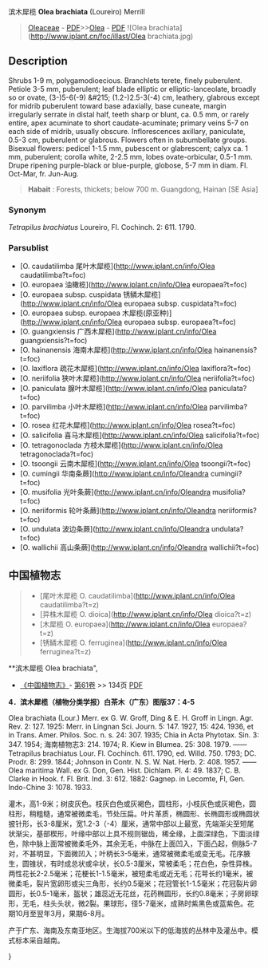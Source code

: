 滨木犀榄 **Olea brachiata** (Loureiro) Merrill

> [Oleaceae](http://www.iplant.cn/info/Oleaceae?t=foc) - [PDF](http://www.iplant.cn/foc/pdf/Oleaceae.pdf)>>[Olea](http://www.iplant.cn/info/Olea?t=foc) - [PDF](http://www.iplant.cn/foc/pdf/Olea.pdf)
![Olea brachiata](http://www.iplant.cn/foc/illast/Olea brachiata.jpg)

## Description

Shrubs 1-9 m, polygamodioecious. Branchlets terete, finely puberulent. Petiole 3-5 mm, puberulent; leaf blade elliptic or elliptic-lanceolate, broadly so or ovate, (3-)5-6(-9) &amp;#215; (1.2-)2.5-3(-4) cm, leathery, glabrous except for midrib puberulent toward base adaxially, base cuneate, margin irregularly serrate in distal half, teeth sharp or blunt, ca. 0.5 mm, or rarely entire, apex acuminate to short caudate-acuminate; primary veins 5-7 on each side of midrib, usually obscure. Inflorescences axillary, paniculate, 0.5-3 cm, puberulent or glabrous. Flowers often in subumbellate groups. Bisexual flowers: pedicel 1-1.5 mm, pubescent or glabrescent; calyx ca. 1 mm, puberulent; corolla white, 2-2.5 mm, lobes ovate-orbicular, 0.5-1 mm. Drupe ripening purple-black or blue-purple, globose, 5-7 mm in diam. Fl. Oct-Mar, fr. Jun-Aug.


> **Habait** : 
> Forests, thickets; below 700 m. Guangdong, Hainan [SE Asia]

### Synonym
*Tetrapilus brachiatus* Loureiro, Fl. Cochinch. 2: 611. 1790.

### Parsublist

* [O.  caudatilimba  尾叶木犀榄](http://www.iplant.cn/info/Olea caudatilimba?t=foc)
* [O.  europaea  油橄榄](http://www.iplant.cn/info/Olea europaea?t=foc)
* [O.  europaea subsp. cuspidata  锈鳞木犀榄](http://www.iplant.cn/info/Olea europaea subsp. cuspidata?t=foc)
* [O.  europaea subsp. europaea  木犀榄(原亚种)](http://www.iplant.cn/info/Olea europaea subsp. europaea?t=foc)
* [O.  guangxiensis  广西木犀榄](http://www.iplant.cn/info/Olea guangxiensis?t=foc)
* [O.  hainanensis  海南木犀榄](http://www.iplant.cn/info/Olea hainanensis?t=foc)
* [O.  laxiflora  疏花木犀榄](http://www.iplant.cn/info/Olea laxiflora?t=foc)
* [O.  neriifolia  狭叶木犀榄](http://www.iplant.cn/info/Olea neriifolia?t=foc)
* [O.  paniculata  腺叶木犀榄](http://www.iplant.cn/info/Olea paniculata?t=foc)
* [O.  parvilimba  小叶木犀榄](http://www.iplant.cn/info/Olea parvilimba?t=foc)
* [O.  rosea  红花木犀榄](http://www.iplant.cn/info/Olea rosea?t=foc)
* [O.  salicifolia  喜马木犀榄](http://www.iplant.cn/info/Olea salicifolia?t=foc)
* [O.  tetragonoclada  方枝木犀榄](http://www.iplant.cn/info/Olea tetragonoclada?t=foc)
* [O.  tsoongii  云南木犀榄](http://www.iplant.cn/info/Olea tsoongii?t=foc)
* [O.  cumingii  华南条蕨](http://www.iplant.cn/info/Oleandra cumingii?t=foc)
* [O.  musifolia  光叶条蕨](http://www.iplant.cn/info/Oleandra musifolia?t=foc)
* [O.  neriiformis  轮叶条蕨](http://www.iplant.cn/info/Oleandra neriiformis?t=foc)
* [O.  undulata  波边条蕨](http://www.iplant.cn/info/Oleandra undulata?t=foc)
* [O.  wallichii  高山条蕨](http://www.iplant.cn/info/Oleandra wallichii?t=foc)


## 中国植物志

> * [尾叶木犀榄  O.  caudatilimba](http://www.iplant.cn/info/Olea caudatilimba?t=z)
> * [异株木犀榄  O.  dioica](http://www.iplant.cn/info/Olea dioica?t=z)
> * [木犀榄  O.  europaea](http://www.iplant.cn/info/Olea europaea?t=z)
> * [锈鳞木犀榄  O.  ferruginea](http://www.iplant.cn/info/Olea ferruginea?t=z)


**滨木犀榄 Olea brachiata",

* [《中国植物志》](http://www.iplant.cn/frps)- [第61卷](http://www.iplant.cn/frps/vol/61) >> 134页 [PDF](http://www.iplant.cn/frps/pdf/61/134.pdf)


**4．滨木犀榄（植物分类学报）白茶木（广东）图版37：4-5**

Olea brachiata (Lour.) Merr. ex G. W. Groff, Ding & E. H. Groff in Lingn. Agr. Rev. 2: 127. 1925: Merr. in Lingnan Sci. Journ. 5: 147. 1927, 15: 424. 1936, et in Trans. Amer. Philos. Soc. n. s. 24: 307. 1935; Chia in Acta Phytotax. Sin. 3: 347. 1954; 海南植物志3: 214. 1974; R. Kiew in Blumea. 25: 308. 1979. ——Tetrapilus brachiatus Lour. Fl. Cochinch. 611. 1790, ed. Willd. 750. 1793; DC. Prodr. 8: 299. 1844; Johnson in Contr. N. S. W. Nat. Herb. 2: 408. 1957. ——Olea maritima Wall. ex G. Don, Gen. Hist. Dichlam. Pl. 4: 49. 1837; C. B. Clarke in Hook. f. Fl. Brit. Ind. 3: 612. 1882: Gagnep. in Lecomte, Fl, Gen. Indo-Chine 3: 1078. 1933.

灌木，高1-9米；树皮灰色。枝灰白色或灰褐色，圆柱形，小枝灰色或灰褐色，圆柱形，稍粗糙，通常被微柔毛，节处压扁。叶片革质，椭圆形、长椭圆形或椭圆状披针形，长3-8厘米，宽1.2-3（-4）厘米，通常中部以上最宽，先端渐尖至短尾状渐尖，基部楔形，叶缘中部以上具不规则锯齿，稀全缘，上面深绿色，下面淡绿色，除中脉上面常被微柔毛外，其余无毛，中脉在上面凹入，下面凸起，侧脉5-7对，不甚明显，下面微凹入；叶柄长3-5毫米，通常被微柔毛或变无毛。花序腋生，圆锥状，有时成总状或伞状，长0.5-3厘米，常被柔毛；花白色，杂性异株。两性花长2-2.5毫米；花梗长1-1.5毫米，被短柔毛或近无毛；花萼长约1毫米，被微柔毛，裂片宽卵形或尖三角形，长约0.5毫米；花冠管长1-1.5毫米；花冠裂片卵圆形，长0.5-1毫米，盔状；雄蕊近无花丝，花药椭圆形，长约0.8毫米；子房卵球形，无毛，柱头头状，微2裂。果球形，径5-7毫米，成熟时紫黑色或蓝紫色。花期10月至翌年3月，果期6-8月。

产于广东、海南及东南亚地区。生海拔700米以下的低海拔的丛林中及灌丛中。模式标本采自越南。

}
